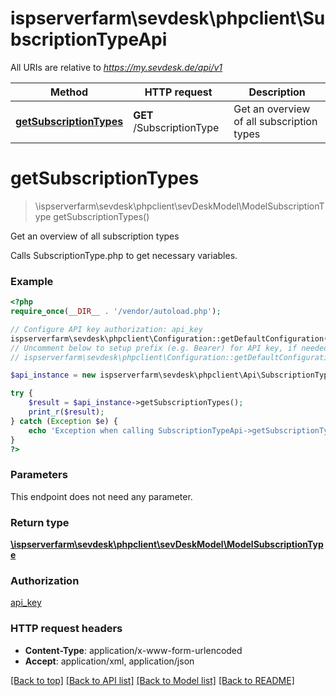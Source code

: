 # ispserverfarm\sevdesk\phpclient\SubscriptionTypeApi

All URIs are relative to *https://my.sevdesk.de/api/v1*

Method | HTTP request | Description
------------- | ------------- | -------------
[**getSubscriptionTypes**](SubscriptionTypeApi.md#getSubscriptionTypes) | **GET** /SubscriptionType | Get an overview of all subscription types


# **getSubscriptionTypes**
> \ispserverfarm\sevdesk\phpclient\sevDeskModel\ModelSubscriptionType getSubscriptionTypes()

Get an overview of all subscription types

Calls SubscriptionType.php to get necessary variables.

### Example
```php
<?php
require_once(__DIR__ . '/vendor/autoload.php');

// Configure API key authorization: api_key
ispserverfarm\sevdesk\phpclient\Configuration::getDefaultConfiguration()->setApiKey('token', 'YOUR_API_KEY');
// Uncomment below to setup prefix (e.g. Bearer) for API key, if needed
// ispserverfarm\sevdesk\phpclient\Configuration::getDefaultConfiguration()->setApiKeyPrefix('token', 'Bearer');

$api_instance = new ispserverfarm\sevdesk\phpclient\Api\SubscriptionTypeApi();

try {
    $result = $api_instance->getSubscriptionTypes();
    print_r($result);
} catch (Exception $e) {
    echo 'Exception when calling SubscriptionTypeApi->getSubscriptionTypes: ', $e->getMessage(), PHP_EOL;
}
?>
```

### Parameters
This endpoint does not need any parameter.

### Return type

[**\ispserverfarm\sevdesk\phpclient\sevDeskModel\ModelSubscriptionType**](../Model/ModelSubscriptionType.md)

### Authorization

[api_key](../../README.md#api_key)

### HTTP request headers

 - **Content-Type**: application/x-www-form-urlencoded
 - **Accept**: application/xml, application/json

[[Back to top]](#) [[Back to API list]](../../README.md#documentation-for-api-endpoints) [[Back to Model list]](../../README.md#documentation-for-models) [[Back to README]](../../README.md)

